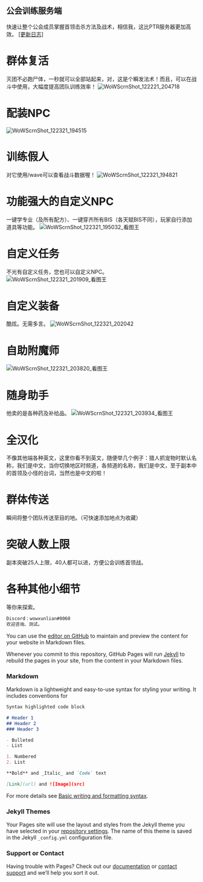 ## 公会训练服务端
快速让整个公会成员掌握首领击杀方法及战术，相信我，这比PTR服务器更加高效。  [\[更新日志\]](https://github.com/wowxunlian/wowxunlian.github.io/discussions)

# 群体复活
灭团不必跑尸体，一秒就可以全部站起来，对，这是个瞬发法术！而且，可以在战斗中使用，大幅度提高团队训练效率！
![WoWScrnShot_122221_204718](https://user-images.githubusercontent.com/96529319/147234669-06d3b6af-2d28-44ca-9a20-76aad6c10dd7.jpg)

# 配装NPC
![WoWScrnShot_122321_194515](https://user-images.githubusercontent.com/96529319/147240646-8d74abd9-a94e-4465-8b24-14bc48de308a.jpg)

# 训练假人
对它使用/wave可以查看战斗数据喔！
![WoWScrnShot_122321_194821](https://user-images.githubusercontent.com/96529319/147240733-19bd01e0-5ac2-43d8-bb61-c6189c43e817.jpg)

# 功能强大的自定义NPC
一键学专业（及所有配方）、一键穿齐所有BIS（各天赋BIS不同），玩家自行添加道具等功能。
![WoWScrnShot_122321_195032_看图王](https://user-images.githubusercontent.com/96529319/147242409-38297c10-743d-49ee-b31c-b1e07d2a5e79.jpg)

# 自定义任务
不光有自定义任务，您也可以自定义NPC。
![WoWScrnShot_122321_201909_看图王](https://user-images.githubusercontent.com/96529319/147242379-baaa5f4e-2af6-448f-bfde-1ccc4caae87d.jpg)


# 自定义装备
酷炫。无需多言。
![WoWScrnShot_122321_202042](https://user-images.githubusercontent.com/96529319/147241186-6396bdae-5419-47ab-bfe0-bb1a2c713a07.jpg)

# 自助附魔师
![WoWScrnShot_122321_203820_看图王](https://user-images.githubusercontent.com/96529319/147242365-a0e088d8-e47c-4fb2-8784-e03f72c7580f.jpg)


# 随身助手
他卖的是各种药及补给品。
![WoWScrnShot_122321_203934_看图王](https://user-images.githubusercontent.com/96529319/147242350-f2ed0da7-d564-4c17-851a-fc50d741bc0c.jpg)


# 全汉化
不像其他端各种英文，这里你看不到英文，随便举几个例子：猎人抓宠物时默认名称，我们是中文，当你切换地区时频道，各频道的名称，我们是中文，至于副本中的首领及小怪的台词，当然也是中文的啦！

# 群体传送
瞬间将整个团队传送至目的地。（可快速添加地点为收藏）

# 突破人数上限
副本突破25人上限，40人都可以进，方便公会训练首领战。

# 各种其他小细节
等你来探索。

```markdown
Discord：wowxunlian#0060
欢迎咨询、测试。
```

You can use the [editor on GitHub](https://github.com/wowxunlian/wowxunlian.github.io/edit/main/README.md) to maintain and preview the content for your website in Markdown files.

Whenever you commit to this repository, GitHub Pages will run [Jekyll](https://jekyllrb.com/) to rebuild the pages in your site, from the content in your Markdown files.

### Markdown

Markdown is a lightweight and easy-to-use syntax for styling your writing. It includes conventions for

```markdown
Syntax highlighted code block

# Header 1
## Header 2
### Header 3

- Bulleted
- List

1. Numbered
2. List

**Bold** and _Italic_ and `Code` text

[Link](url) and ![Image](src)
```

For more details see [Basic writing and formatting syntax](https://docs.github.com/en/github/writing-on-github/getting-started-with-writing-and-formatting-on-github/basic-writing-and-formatting-syntax).

### Jekyll Themes

Your Pages site will use the layout and styles from the Jekyll theme you have selected in your [repository settings](https://github.com/wowxunlian/wowxunlian.github.io/settings/pages). The name of this theme is saved in the Jekyll `_config.yml` configuration file.

### Support or Contact

Having trouble with Pages? Check out our [documentation](https://docs.github.com/categories/github-pages-basics/) or [contact support](https://support.github.com/contact) and we’ll help you sort it out.
